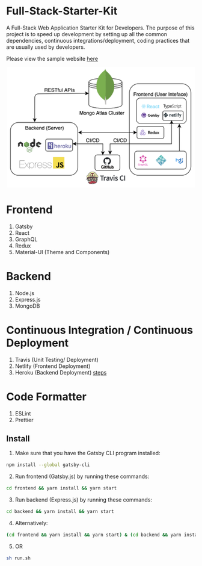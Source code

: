 # Full-Stack-Starter-Kit
A Full-Stack Web Application Starter Kit for Developers. The purpose of this project is to speed up development by setting up all the common dependencies, continuous integrations/deployment, coding practices that are usually used by developers.

Please view the sample website [here](https://full-stack-starter-kit.netlify.com/)

<p align="center">
  <img src="assets/architecture.png?raw=true" width="500" title="Arch">
</p>

# Frontend
1. Gatsby
2. React
3. GraphQL
4. Redux
5. Material-UI (Theme and Components)

# Backend
1. Node.js
2. Express.js
3. MongoDB

# Continuous Integration / Continuous Deployment 
1. Travis (Unit Testing/ Deployment)
2. Netlify (Frontend Deployment)
3. Heroku (Backend Deployment) [steps](https://stackoverflow.com/questions/39197334/automated-heroku-deploy-from-subfolder)

# Code Formatter
1. ESLint
2. Prettier

## Install

1. Make sure that you have the Gatsby CLI program installed:
```sh
npm install --global gatsby-cli
```

2. Run frontend (Gatsby.js) by running these commands:
```sh
cd frontend && yarn install && yarn start
```

3. Run backend (Express.js) by running these commands:
```sh
cd backend && yarn install && yarn start
```

4. Alternatively:
```sh
(cd frontend && yarn install && yarn start) & (cd backend && yarn install && yarn start)
```

5. OR
```sh
sh run.sh
```
